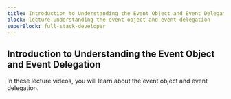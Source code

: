 ```yaml
---
title: Introduction to Understanding the Event Object and Event Delegation
block: lecture-understanding-the-event-object-and-event-delegation
superBlock: full-stack-developer
---
```


## Introduction to Understanding the Event Object and Event Delegation

In these lecture videos, you will learn about the event object and event delegation.
